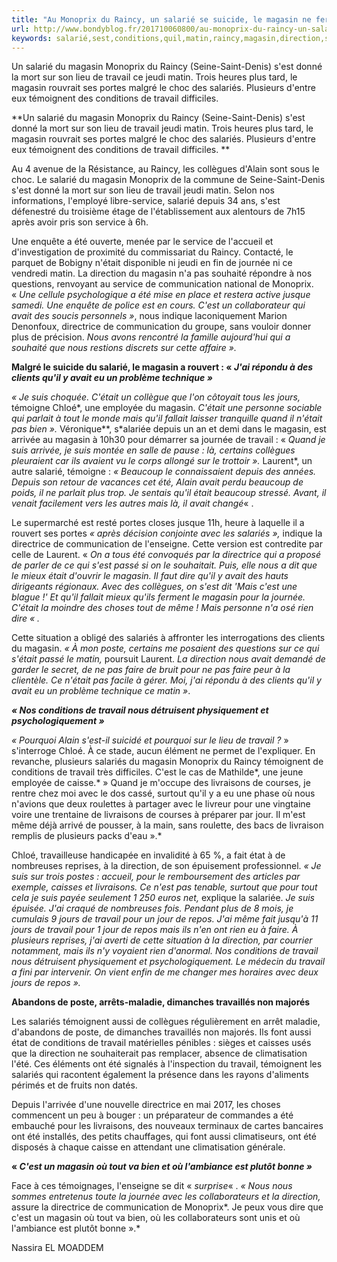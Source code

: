 ```yaml
---
title: "Au Monoprix du Raincy, un salarié se suicide, le magasin ne ferme pas"
url: http://www.bondyblog.fr/201710060800/au-monoprix-du-raincy-un-salarie-se-suicide-le-magasin-ne-ferme-pas/
keywords: salarié,sest,conditions,quil,matin,raincy,magasin,direction,suicide,monoprix,salariés,ferme,travail
---
```

Un salarié du magasin Monoprix du Raincy (Seine-Saint-Denis) s\'est donné la mort sur son lieu de travail ce jeudi matin. Trois heures plus tard, le magasin rouvrait ses portes malgré le choc des salariés. Plusieurs d\'entre eux témoignent des conditions de travail difficiles.

**Un salarié du magasin Monoprix du Raincy (Seine-Saint-Denis) s'est donné la mort sur son lieu de travail jeudi matin. Trois heures plus tard, le magasin rouvrait ses portes malgré le choc des salariés. Plusieurs d'entre eux témoignent des conditions de travail difficiles. **

Au 4 avenue de la Résistance, au Raincy, les collègues d'Alain sont sous le choc. Le salarié du magasin Monoprix de la commune de Seine-Saint-Denis s'est donné la mort sur son lieu de travail jeudi matin. Selon nos informations, l'employé libre-service, salarié depuis 34 ans, s'est défenestré du troisième étage de l'établissement aux alentours de 7h15 après avoir pris son service à 6h.

Une enquête a été ouverte, menée par le service de l'accueil et d'investigation de proximité du commissariat du Raincy. Contacté, le parquet de Bobigny n'était disponible ni jeudi en fin de journée ni ce vendredi matin. La direction du magasin n'a pas souhaité répondre à nos questions, renvoyant au service de communication national de Monoprix. « *Une cellule psychologique a été mise en place et restera active jusque samedi. Une enquête de police est en cours. C'est un collaborateur qui avait des soucis personnels »*, nous indique laconiquement Marion Denonfoux, directrice de communication du groupe, sans vouloir donner plus de précision. *Nous avons rencontré la famille aujourd'hui qui a souhaité que nous restions discrets sur cette affaire ».*

**Malgré le suicide du salarié, le magasin a rouvert : « *J'ai répondu à des clients qu'il y avait eu un problème technique »***

*« Je suis choquée. C'était un collègue que l'on côtoyait tous les jours,* témoigne Chloé\*, une employée du magasin. *C'était une personne sociable qui parlait à tout le monde mais qu'il fallait laisser tranquille quand il n'était pas bien ».* Véronique*\*, s*alariée depuis un an et demi dans le magasin, est arrivée au magasin à 10h30 pour démarrer sa journée de travail : « *Quand je suis arrivée, je suis montée en salle de pause : là, certains collègues pleuraient car ils avaient vu le corps allongé sur le trottoir ».* Laurent\*, un autre salarié, témoigne : *« Beaucoup le connaissaient depuis des années. Depuis son retour de vacances cet été, Alain avait perdu beaucoup de poids, il ne parlait plus trop. Je sentais qu'il était beaucoup stressé. Avant, il venait facilement vers les autres mais là, il avait changé*« .

Le supermarché est resté portes closes jusque 11h, heure à laquelle il a rouvert ses portes *« après décision conjointe avec les salariés »,* indique la directrice de communication de l'enseigne. Cette version est contredite par celle de Laurent. « *On a tous été convoqués par la directrice qui a proposé de parler de ce qui s'est passé si on le souhaitait. Puis, elle nous a dit que le mieux était d'ouvrir le magasin. Il faut dire qu'il y avait des hauts dirigeants régionaux. Avec des collègues, on s'est dit 'Mais c'est une blague !' Et qu'il fallait mieux qu'ils ferment le magasin pour la journée. C'était la moindre des choses tout de même ! Mais personne n'a osé rien dire « .*

Cette situation a obligé des salariés à affronter les interrogations des clients du magasin. *« À mon poste, certains me posaient des questions sur ce qui s'était passé le matin,* poursuit Laurent. *La direction nous avait demandé de garder le secret, de ne pas faire de bruit pour ne pas faire peur à la clientèle. Ce n'était pas facile à gérer. Moi, j'ai répondu à des clients qu'il y avait eu un problème technique ce matin »*.

***« Nos conditions de travail nous détruisent physiquement et psychologiquement »***

*« Pourquoi Alain s'est-il suicidé et pourquoi sur le lieu de travail ?* » s'interroge Chloé. À ce stade, aucun élément ne permet de l'expliquer. En revanche, plusieurs salariés du magasin Monoprix du Raincy témoignent de conditions de travail très difficiles. C'est le cas de Mathilde\*, une jeune employée de caisse.* » Quand je m'occupe des livraisons de courses, je rentre chez moi avec le dos cassé, surtout qu'il y a eu une phase où nous n'avions que deux roulettes à partager avec le livreur pour une vingtaine voire une trentaine de livraisons de courses à préparer par jour. Il m'est même déjà arrivé de pousser, à la main, sans roulette, des bacs de livraison remplis de plusieurs packs d'eau ».*

Chloé, travailleuse handicapée en invalidité à 65 %, a fait état à de nombreuses reprises, à la direction, de son épuisement professionnel. *« Je suis sur trois postes : accueil, pour le remboursement des articles par exemple, caisses et livraisons. Ce n'est pas tenable, surtout que pour tout cela je suis payée seulement 1 250 euros net,* explique la salariée. *Je suis épuisée. J'ai craqué de nombreuses fois. Pendant plus de 8 mois, je cumulais 9 jours de travail pour un jour de repos. J'ai même fait jusqu'à 11 jours de travail pour 1 jour de repos mais ils n'en ont rien eu à faire. À plusieurs reprises, j'ai averti de cette situation à la direction, par courrier notamment, mais ils n'y voyaient rien d'anormal. Nos conditions de travail nous détruisent physiquement et psychologiquement. Le médecin du travail a fini par intervenir. On vient enfin de me changer mes horaires avec deux jours de repos ».*

**Abandons de poste, arrêts-maladie, dimanches travaillés non majorés**

Les salariés témoignent aussi de collègues régulièrement en arrêt maladie, d'abandons de poste, de dimanches travaillés non majorés. Ils font aussi état de conditions de travail matérielles pénibles : sièges et caisses usés que la direction ne souhaiterait pas remplacer, absence de climatisation l'été. Ces éléments ont été signalés à l'inspection du travail, témoignent les salariés qui racontent également la présence dans les rayons d'aliments périmés et de fruits non datés.

Depuis l'arrivée d'une nouvelle directrice en mai 2017, les choses commencent un peu à bouger : un préparateur de commandes a été embauché pour les livraisons, des nouveaux terminaux de cartes bancaires ont été installés, des petits chauffages, qui font aussi climatiseurs, ont été disposés à chaque caisse en attendant une climatisation générale.

**« *C'est un magasin où tout va bien et où l'ambiance est plutôt bonne »***

Face à ces témoignages, l'enseigne se dit « *surprise*« . *« Nous nous sommes entretenus toute la journée avec les collaborateurs et la direction,* assure la directrice de communication de Monoprix*. Je peux vous dire que c'est un magasin où tout va bien, où les collaborateurs sont unis et où l'ambiance est plutôt bonne ».*

Nassira EL MOADDEM
